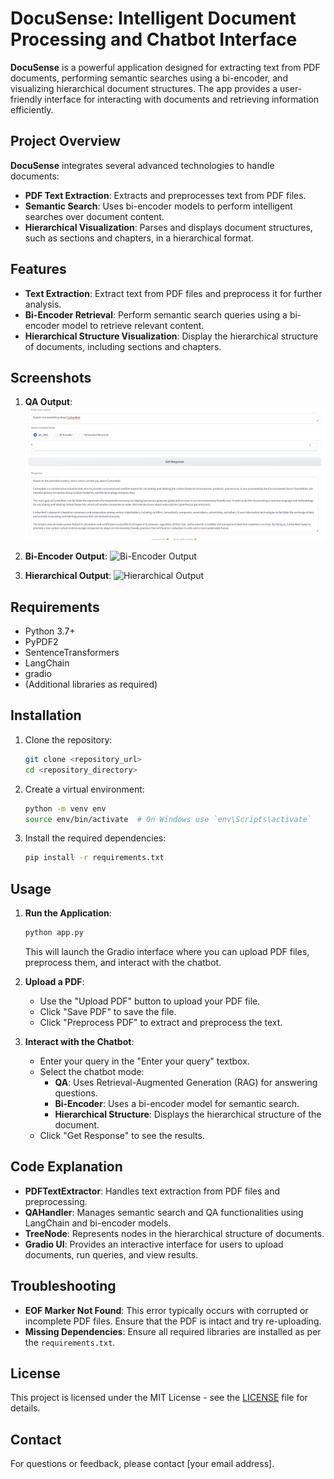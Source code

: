 # DocuSense: Intelligent Document Processing and Chatbot Interface

**DocuSense** is a powerful application designed for extracting text from PDF documents, performing semantic searches using a bi-encoder, and visualizing hierarchical document structures. The app provides a user-friendly interface for interacting with documents and retrieving information efficiently.

## Project Overview

**DocuSense** integrates several advanced technologies to handle documents:

- **PDF Text Extraction**: Extracts and preprocesses text from PDF files.
- **Semantic Search**: Uses bi-encoder models to perform intelligent searches over document content.
- **Hierarchical Visualization**: Parses and displays document structures, such as sections and chapters, in a hierarchical format.

## Features

- **Text Extraction**: Extract text from PDF files and preprocess it for further analysis.
- **Bi-Encoder Retrieval**: Perform semantic search queries using a bi-encoder model to retrieve relevant content.
- **Hierarchical Structure Visualization**: Display the hierarchical structure of documents, including sections and chapters.

## Screenshots

1. **QA Output**:
    ![QA Output](https://github.com/Shivam-a0621/DocuSense/blob/master/img_vid/Screenshot%202024-07-25%20042919.png)

2. **Bi-Encoder Output**:
    ![Bi-Encoder Output](path/to/bi_encoder_output_image.png)

3. **Hierarchical Output**:
    ![Hierarchical Output](path/to/hierarchical_output_image.png)

## Requirements

- Python 3.7+
- PyPDF2
- SentenceTransformers
- LangChain
- gradio
- (Additional libraries as required)

## Installation

1. Clone the repository:

    ```bash
    git clone <repository_url>
    cd <repository_directory>
    ```

2. Create a virtual environment:

    ```bash
    python -m venv env
    source env/bin/activate  # On Windows use `env\Scripts\activate`
    ```

3. Install the required dependencies:

    ```bash
    pip install -r requirements.txt
    ```

## Usage

1. **Run the Application**:

    ```bash
    python app.py
    ```

    This will launch the Gradio interface where you can upload PDF files, preprocess them, and interact with the chatbot.

2. **Upload a PDF**:
    - Use the "Upload PDF" button to upload your PDF file.
    - Click "Save PDF" to save the file.
    - Click "Preprocess PDF" to extract and preprocess the text.

3. **Interact with the Chatbot**:
    - Enter your query in the "Enter your query" textbox.
    - Select the chatbot mode:
        - **QA**: Uses Retrieval-Augmented Generation (RAG) for answering questions.
        - **Bi-Encoder**: Uses a bi-encoder model for semantic search.
        - **Hierarchical Structure**: Displays the hierarchical structure of the document.
    - Click "Get Response" to see the results.

## Code Explanation

- **PDFTextExtractor**: Handles text extraction from PDF files and preprocessing.
- **QAHandler**: Manages semantic search and QA functionalities using LangChain and bi-encoder models.
- **TreeNode**: Represents nodes in the hierarchical structure of documents.
- **Gradio UI**: Provides an interactive interface for users to upload documents, run queries, and view results.

## Troubleshooting

- **EOF Marker Not Found**: This error typically occurs with corrupted or incomplete PDF files. Ensure that the PDF is intact and try re-uploading.
- **Missing Dependencies**: Ensure all required libraries are installed as per the `requirements.txt`.

## License

This project is licensed under the MIT License - see the [LICENSE](LICENSE) file for details.

## Contact

For questions or feedback, please contact [your email address].
